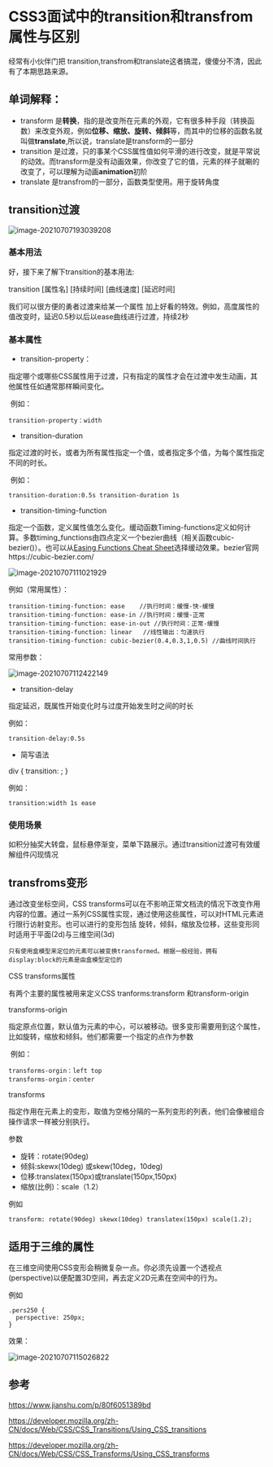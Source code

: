 # CSS3面试中的transition和transfrom属性与区别

经常有小伙伴门把 transition,transfrom和translate这者搞混，傻傻分不清，因此有了本期思路来源。

## 单词解释：

- transform 是**转换**，指的是改变所在元素的外观，它有很多种手段（转换函数）来改变外观，例如**位移、缩放、旋转、倾斜**等，而其中的位移的函数名就叫做**translate**,所以说，translate是transform的一部分
- transition 是过渡，只的事某个CSS属性值如何平滑的进行改变，就是平常说的动效。而transform是没有动画效果，你改变了它的值，元素的样子就唰的改变了，可以理解为动画**animation**初阶
- translate 是transfrom的一部分，函数类型使用。用于旋转角度

## transition过渡

![image-20210707193039208](https://yinli-work.oss-cn-beijing.aliyuncs.com/github/image-20210707193039208.png)

### 基本用法

好，接下来了解下transition的基本用法:

transition [属性名] [持续时间] [曲线速度] [延迟时间]

我们可以很方便的勇者过渡来给某一个属性 加上好看的特效。例如，高度属性的值改变时，延迟0.5秒以后以ease曲线进行过渡，持续2秒

### 基本属性

- transition-property：

​	指定哪个或哪些CSS属性用于过渡，只有指定的属性才会在过渡中发生动画，其他属性任如通常那样瞬间变化。

​	例如：

```
transition-property：width
```

- transition-duration

​	指定过渡的时长，或者为所有属性指定一个值，或者指定多个值，为每个属性指定不同的时长。

​	例如：

```
transition-duration:0.5s transition-duration 1s
```

- transition-timing-function



​	指定一个函数，定义属性值怎么变化。缓动函数Timing-functions定义如何计算。多数timing_functions由四点定义一个bezier曲线（相关函数cubic-bezier()）。也可以从[Easing Functions Cheat Sheet](https://easings.net/)选择缓动效果。bezier官网https://cubic-bezier.com/

![image-20210707111021929](https://yinli-work.oss-cn-beijing.aliyuncs.com/github/image-20210707111021929.png)

例如（常用属性）：

```
transition-timing-function: ease    //执行时间：缓慢-快-缓慢
transition-timing-function: ease-in //执行时间：缓慢-正常
transition-timing-function: ease-in-out //执行时间：正常-缓慢
transition-timing-function: linear   //线性输出：匀速执行
transition-timing-function: cubic-bezier(0.4,0.3,1,0.5) //曲线时间执行
```

常用参数：

![image-20210707112422149](https://yinli-work.oss-cn-beijing.aliyuncs.com/github/image-20210707112422149.png)

- transition-delay

指定延迟，既属性开始变化时与过度开始发生时之间的时长

例如：

```
transition-delay:0.5s 
```

- 简写语法

div {
    transition: <property> <duration> <timing-function> <delay>;
}

例如：

```
transition:width 1s ease
```



### 使用场景

如积分抽奖大转盘，鼠标悬停渐变，菜单下路展示。通过transition过渡可有效缓解组件闪现情况



## transfroms变形

通过改变坐标空间，CSS transforms可以在不影响正常文档流的情况下改变作用内容的位置。通过一系列CSS属性实现，通过使用这些属性，可以对HTML元素进行限行访射变形。也可以进行的变形包括 旋转，倾斜，缩放及位移，这些变形同时适用于平面(2d)与三维空间(3d)

```
只有使用盒模型来定位的元素可以被变换transformed。根据一般经验，拥有display:block的元素是由盒模型定位的
```

CSS transforms属性

有两个主要的属性被用来定义CSS tranforms:transform 和transform-origin

transforms-origin

​	指定原点位置，默认值为元素的中心，可以被移动。很多变形需要用到这个属性，比如旋转，缩放和倾斜。他们都需要一个指定的点作为参数

​	例如：

```
transforms-orgin：left top
transforms-orgin：center
```



transforms

​	指定作用在元素上的变形，取值为空格分隔的一系列变形的列表，他们会像被组合操作请求一样被分别执行。

参数

- 旋转：rotate(90deg)
- 倾斜:skewx(10deg) 或skew(10deg，10deg) 
- 位移:translatex(150px)或translate(150px,150px)
- 缩放(比例)：scale（1.2）

例如

```
transform: rotate(90deg) skewx(10deg) translatex(150px) scale(1.2);
```

## 适用于三维的属性

在三维空间使用CSS变形会稍微复杂一点。你必须先设置一个透视点(perspective)以便配置3D空间，再去定义2D元素在空间中的行为。

例如

```
.pers250 {
  perspective: 250px;
}
```

效果：

![image-20210707115026822](https://yinli-work.oss-cn-beijing.aliyuncs.com/github/image-20210707115026822.png)






## 参考
 https://www.jianshu.com/p/80f6051389bd

https://developer.mozilla.org/zh-CN/docs/Web/CSS/CSS_Transitions/Using_CSS_transitions

https://developer.mozilla.org/zh-CN/docs/Web/CSS/CSS_Transforms/Using_CSS_transforms
